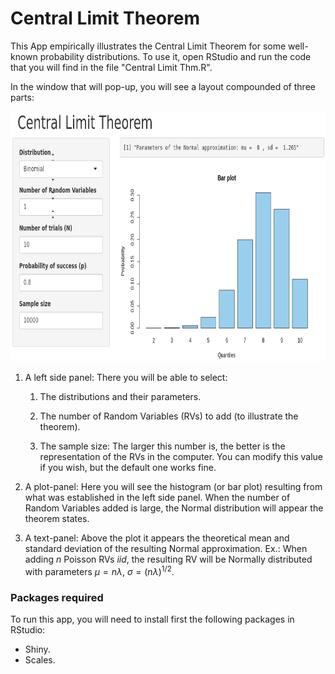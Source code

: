 # Central Limit Theorem

This App empirically illustrates the Central Limit Theorem for some well-known probability distributions. To use it, open RStudio and run the code that you will find in the file "Central Limit Thm.R".

In the window that will pop-up, you will see a layout compounded of three parts:

<img src="https://github.com/DavidGarHeredia/teaching/blob/master/Central%20Limit%20Thm/TCL.png" alt="layout" width="600" height="400">

1. A left side panel: There you will be able to select:

	1. The distributions and their parameters.

	2. The number of Random Variables (RVs) to add (to illustrate the theorem).

	3. The sample size: The larger this number is, the better is the representation of the RVs in the computer. You can modify this value if you wish, but the default one works fine.

2. A plot-panel: Here you will see the histogram (or bar plot) resulting from what was established in the left side panel. When the number of Random Variables added is large, the Normal distribution will appear the theorem states.

3. <p>A text-panel: Above the plot it appears the theoretical mean and standard deviation of the resulting Normal approximation. Ex.: When adding <span class="math"><em>n</em></span> Poisson RVs <span class="math"><em>iid</em></span>, the resulting RV will be Normally distributed with parameters <span class="math"><em>μ</em> = <em>n</em><em>λ</em></span>, <span class="math"><em>σ</em> = (<em>n</em><em>λ</em>)<sup>1/2</sup></span>.</p>



### Packages required

To run this app, you will need to install first the following packages in RStudio:

+ Shiny.
+ Scales.
